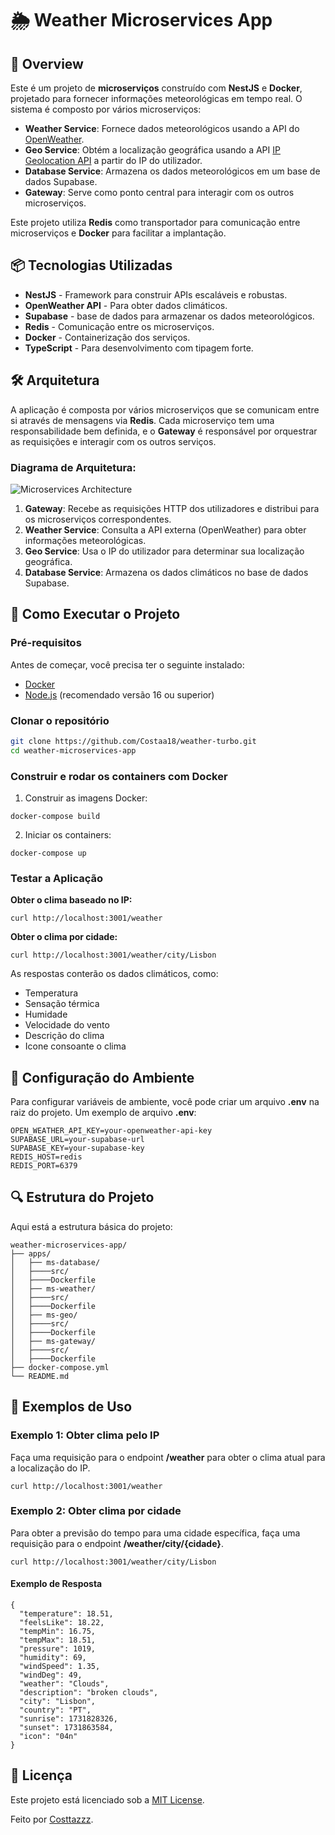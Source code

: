 # 🌦️ **Weather Microservices App**

## 🚀 Overview

Este é um projeto de **microserviços** construído com **NestJS** e **Docker**, projetado para fornecer informações meteorológicas em tempo real. O sistema é composto por vários microserviços:

- **Weather Service**: Fornece dados meteorológicos usando a API do [OpenWeather](https://openweathermap.org/).
- **Geo Service**: Obtém a localização geográfica usando a API [IP Geolocation API](https://ip-api.com/) a partir do IP do utilizador.
- **Database Service**: Armazena os dados meteorológicos em um base de dados Supabase.
- **Gateway**: Serve como ponto central para interagir com os outros microserviços.

Este projeto utiliza **Redis** como transportador para comunicação entre microserviços e **Docker** para facilitar a implantação.

## 📦 Tecnologias Utilizadas

- **NestJS** - Framework para construir APIs escaláveis e robustas.
- **OpenWeather API** - Para obter dados climáticos.
- **Supabase** - base de dados para armazenar os dados meteorológicos.
- **Redis** - Comunicação entre os microserviços.
- **Docker** - Containerização dos serviços.
- **TypeScript** - Para desenvolvimento com tipagem forte.

## 🛠️ Arquitetura

A aplicação é composta por vários microserviços que se comunicam entre si através de mensagens via **Redis**. Cada microserviço tem uma responsabilidade bem definida, e o **Gateway** é responsável por orquestrar as requisições e interagir com os outros serviços.

### Diagrama de Arquitetura:

![Microservices Architecture](https://docs.nestjs.com/assets/Redis_1.png)

1. **Gateway**: Recebe as requisições HTTP dos utilizadores e distribui para os microserviços correspondentes.
2. **Weather Service**: Consulta a API externa (OpenWeather) para obter informações meteorológicas.
3. **Geo Service**: Usa o IP do utilizador para determinar sua localização geográfica.
4. **Database Service**: Armazena os dados climáticos no base de dados Supabase.

## 🚀 Como Executar o Projeto

### Pré-requisitos

Antes de começar, você precisa ter o seguinte instalado:

- [Docker](https://www.docker.com/products/docker-desktop)
- [Node.js](https://nodejs.org/) (recomendado versão 16 ou superior)

### Clonar o repositório

```bash
git clone https://github.com/Costaa18/weather-turbo.git
cd weather-microservices-app
```

### Construir e rodar os containers com Docker

1. Construir as imagens Docker:

``` 
docker-compose build
```

2. Iniciar os containers:

``` 
docker-compose up
```

### Testar a Aplicação

**Obter o clima baseado no IP:**

``` 
curl http://localhost:3001/weather
```

**Obter o clima por cidade:**

``` 
curl http://localhost:3001/weather/city/Lisbon
```

As respostas conterão os dados climáticos, como:

- Temperatura
- Sensação térmica
- Humidade
- Velocidade do vento
- Descrição do clima
- Icone consoante o clima

## 🔧 Configuração do Ambiente

Para configurar variáveis de ambiente, você pode criar um arquivo **.env** na raiz do projeto. 
Um exemplo de arquivo **.env**:

``` 
OPEN_WEATHER_API_KEY=your-openweather-api-key
SUPABASE_URL=your-supabase-url
SUPABASE_KEY=your-supabase-key
REDIS_HOST=redis
REDIS_PORT=6379
```

## 🔍 Estrutura do Projeto

Aqui está a estrutura básica do projeto:

```
weather-microservices-app/
├── apps/
│   ├── ms-database/
│   ├────src/
│   ├────Dockerfile
│   ├── ms-weather/
│   ├────src/
│   ├────Dockerfile
│   ├── ms-geo/
│   ├────src/
│   ├────Dockerfile
│   ├── ms-gateway/
│   ├────src/
│   ├────Dockerfile
├── docker-compose.yml
└── README.md
```

## 📝 Exemplos de Uso

### Exemplo 1: Obter clima pelo IP

Faça uma requisição para o endpoint **/weather** para obter o clima atual para a localização do IP.

```
curl http://localhost:3001/weather
```

### Exemplo 2: Obter clima por cidade

Para obter a previsão do tempo para uma cidade específica, faça uma requisição para o endpoint **/weather/city/{cidade}**.

```
curl http://localhost:3001/weather/city/Lisbon
```

#### Exemplo de Resposta

```
{
  "temperature": 18.51,
  "feelsLike": 18.22,
  "tempMin": 16.75,
  "tempMax": 18.51,
  "pressure": 1019,
  "humidity": 69,
  "windSpeed": 1.35,
  "windDeg": 49,
  "weather": "Clouds",
  "description": "broken clouds",
  "city": "Lisbon",
  "country": "PT",
  "sunrise": 1731828326,
  "sunset": 1731863584,
  "icon": "04n"
}
```

## 📜 Licença
Este projeto está licenciado sob a [MIT License](https://opensource.org/license/mit).

Feito por [Costtazzz](https://github.com/Costaa18).